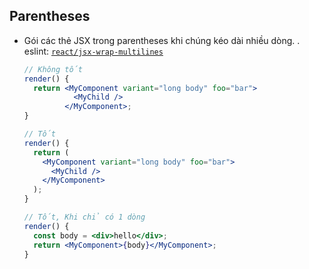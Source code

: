 ﻿## Parentheses

  - Gói các thẻ JSX trong parentheses khi chúng kéo dài nhiều dòng.
. eslint: [`react/jsx-wrap-multilines`](https://github.com/yannickcr/eslint-plugin-react/blob/master/docs/rules/jsx-wrap-multilines.md)

    ```jsx
    // Không tốt
    render() {
      return <MyComponent variant="long body" foo="bar">
               <MyChild />
             </MyComponent>;
    }

    // Tốt
    render() {
      return (
        <MyComponent variant="long body" foo="bar">
          <MyChild />
        </MyComponent>
      );
    }

    // Tốt, Khi chỉ có 1 dòng
    render() {
      const body = <div>hello</div>;
      return <MyComponent>{body}</MyComponent>;
    }
    ```

